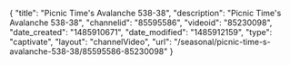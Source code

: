 {
    "title": "Picnic Time's Avalanche 538-38",
    "description": "Picnic Time's Avalanche 538-38",
    "channelid": "85595586",
    "videoid": "85230098",
    "date_created": "1485910671",
    "date_modified": "1485912159",
    "type": "captivate",
    "layout": "channelVideo",
    "url": "\/seasonal\/picnic-time-s-avalanche-538-38\/85595586-85230098"
}